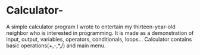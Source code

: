 # Calculator-
 A simple calculator program I wrote to entertain my thirteen-year-old neighbor who is interested in programming. It is made as a demonstration of input, output, variables, operators, conditionals, loops... Calculator contains basic operations(+,-,*,/) and main menu.
